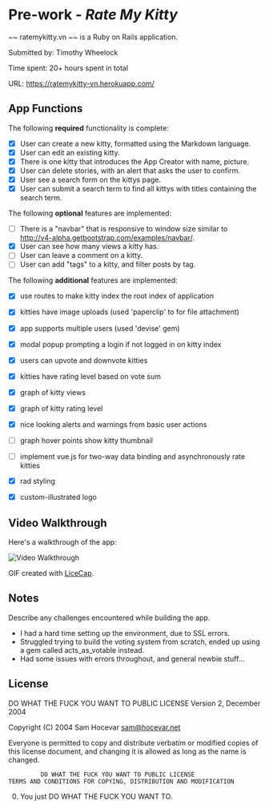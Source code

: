 # Pre-work - *Rate My Kitty*

~~ ratemykitty.vn ~~ is a Ruby on Rails application.

Submitted by: Timothy Wheelock

Time spent: 20+ hours spent in total

URL: https://ratemykitty-vn.herokuapp.com/


## App Functions

The following **required** functionality is complete:

* [x] User can create a new kitty, formatted using the Markdown language.
* [x] User can edit an existing kitty.
* [x] There is one kitty that introduces the App Creator with name, picture.
* [x] User can delete stories, with an alert that asks the user to confirm.
* [x] User see a search form on the kittys page.
* [x] User can submit a search term to find all kittys with titles containing the search term.

The following **optional** features are implemented:
* [ ] There is a "navbar" that is responsive to window size similar to http://v4-alpha.getbootstrap.com/examples/navbar/.
* [x] User can see how many views a kitty has.
* [ ] User can leave a comment on a kitty.
* [ ] User can add "tags" to a kitty, and filter posts by tag.

The following **additional** features are implemented:

- [x] use routes to make kitty index the root index of application
- [x] kitties have image uploads (used 'paperclip' to for file attachment)
- [x] app supports multiple users (used 'devise' gem)
- [x] modal popup prompting a login if not logged in on kitty index
- [x] users can upvote and downvote kitties
- [x] kitties have rating level based on vote sum
- [x] graph of kitty views
- [x] graph of kitty rating level
- [x] nice looking alerts and warnings from basic user actions
- [ ] graph hover points show kitty thumbnail
- [ ] implement vue.js for two-way data binding and asynchronously rate kitties
- [x] rad styling
- [x] custom-illustrated logo


## Video Walkthrough

Here's a walkthrough of the app:

![Video Walkthrough](kitty_demo.gif)

GIF created with [LiceCap](http://www.cockos.com/licecap/).


## Notes

Describe any challenges encountered while building the app.

- I had a hard time setting up the environment, due to SSL errors.
- Struggled trying to build the voting system from scratch, ended up using a gem called acts_as_votable instead.
- Had some issues with errors throughout, and general newbie stuff...


## License

   DO WHAT THE FUCK YOU WANT TO PUBLIC LICENSE
                     Version 2, December 2004

  Copyright (C) 2004 Sam Hocevar <sam@hocevar.net>

  Everyone is permitted to copy and distribute verbatim or modified
  copies of this license document, and changing it is allowed as long
  as the name is changed.

             DO WHAT THE FUCK YOU WANT TO PUBLIC LICENSE
    TERMS AND CONDITIONS FOR COPYING, DISTRIBUTION AND MODIFICATION

   0. You just DO WHAT THE FUCK YOU WANT TO.
